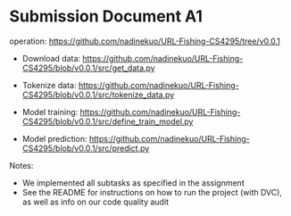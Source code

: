 # Submission Document A1

operation: https://github.com/nadinekuo/URL-Fishing-CS4295/tree/v0.0.1

- Download data: https://github.com/nadinekuo/URL-Fishing-CS4295/blob/v0.0.1/src/get_data.py

- Tokenize data: https://github.com/nadinekuo/URL-Fishing-CS4295/blob/v0.0.1/src/tokenize_data.py

- Model training: https://github.com/nadinekuo/URL-Fishing-CS4295/blob/v0.0.1/src/define_train_model.py

- Model prediction: https://github.com/nadinekuo/URL-Fishing-CS4295/blob/v0.0.1/src/predict.py

Notes:
- We implemented all subtasks as specified in the assignment
- See the README for instructions on how to run the project (with DVC), as well as info on our code quality audit